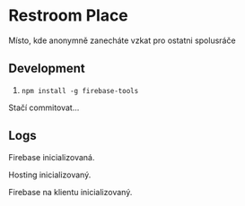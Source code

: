 # Restroom Place
Místo, kde anonymně zanecháte vzkat pro ostatni spolusráče

## Development

1. `npm install -g firebase-tools`



Stačí commitovat...

## Logs

Firebase inicializovaná. 

Hosting inicializovaný.

Firebase na klientu inicializovaný.